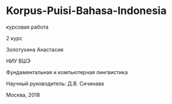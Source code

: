 # Korpus-Puisi-Bahasa-Indonesia
курсовая работа

2 курс

Золотухина Анастасия

НИУ ВШЭ

Фундаментальная и компьютерная лингвистика

Научный руководитель: Д.В. Сичинава

Москва, 2018
